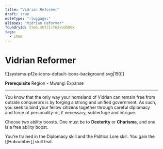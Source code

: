```yaml
---
title: "Vidrian Reformer"
draft: true
noteType: ":luggage:"
aliases: "Vidrian Reformer"
foundryId: Item.mUfJlcT62wod5UGx
tags:
  - Item
---
```


# Vidrian Reformer
![[systems-pf2e-icons-default-icons-background.svg|150]]

**Prerequisite** Region - Mwangi Expanse

* * *

You know that the only way your homeland of Vidrian can remain free from outside conquerors is by forging a strong and unified government. As such, you seek to bind your fellow citizens together through careful diplomacy and force of personality-or, if necessary, subterfuge and intrigue.

Choose two ability boosts. One must be to **Dexterity** or **Charisma**, and one is a free ability boost.

You're trained in the Diplomacy skill and the Politics Lore skill. You gain the [[Hobnobber]] skill feat.
